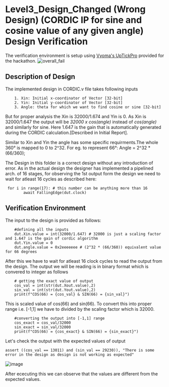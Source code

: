 # Level3_Design_Changed (Wrong Design) (CORDIC IP for sine and cosine value of any given angle) Design Verification
The verification environment is setup using [Vyoma's UpTickPro](https://vyomasystems.com) provided for the hackathon.
![overall_fail](https://user-images.githubusercontent.com/33130256/181612585-7c7ca35d-dd49-4359-811a-2eb8d2ae8158.png)

## Description of Design 
The implemented design in CORDIC.v file takes following inputs
```
    1. Xin: Initial x-coordinator of Vector [32-bit]
    2. Yin: Initial y-coordinator of Vector [32-bit]
    3. Angle: theta for which we want to find cosine or sine [32-bit]
```
But for proper analysis the Xin is 32000/1.674 and Yin is 0. As Xin is 32000/1.647 the output will be *32000 x cos(angle)* instead of *cos(angle)* and similarly for sine.
Here 1.647 is the gain that is automatically generated during the CORDIC calculation.[Described in Initial Report].

Similar to Xin and Yin the angle has some specific requirments.The whole 360° is mapped to 0 to 2^32. For eg. to represent 66°:
Angle = 2^32 * (66/360);

The Design in this folder is a correct design without any introduction of error. As in the actual design the designer has implemented a pipelined arch. of 16 stages, for 
observing the 1st output form the design we need to wait for atleast 16 cycles as described here:
```
 for i in range(17): # this number can be anything more than 16
        await FallingEdge(dut.clock)
```
## Verification Environment
The input to the design is provided as follows:
```
    #defining all the inputs 
    dut.Xin.value = int(32000/1.647) # 32000 is just a scaling factor and 1.647 is the gain of cordic algorithm
    dut.Yin.value = 0
    dut.angle.value = 0x2eeeeeee # (2^32 * (66/360)) equivalent value for 66 degrees
```

After this we have to wait for atleast 16 clock cycles to read the output from the design. The output we will be reading 
is in binary format which is convered to integer as follows
```
    # getting the exact value of output 
    cos_val = int(str(dut.Xout.value),2)
    sin_val = int(str(dut.Yout.value),2)
    print(f"COS(66) = {cos_val} & SIN(66) = {sin_val}")
```
This is scaled value of cos(66) and sin(66). To convert this into proper range i.e. [-1,1] we have to divided by the scaling factor which is 32000.
```
    #converting the output into [-1,1] range
    cos_exact = cos_val/32000
    sin_exact = sin_val/32000
    print(f"COS(66) = {cos_exact} & SIN(66) = {sin_exact}")
```
Let's check the output with the expected values of output
```
assert ((cos_val == 13011) and (sin_val == 29230)), "There is some error in the design as design is not working as expected"
```
![image](https://user-images.githubusercontent.com/33130256/181612160-731f4b26-1572-4af3-8aad-cf89c77b1cba.png)

After ececuting this we can observe that the values are different from the expected values.

